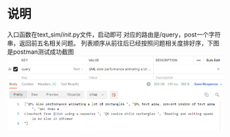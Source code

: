 # 说明

入口函数在text_sim/_init_.py文件，启动即可 对应的路由是/query，post一个字符串，返回前五名相关问题。 列表顺序从前往后已经按照问题相关度排好序，下图是postman测试成功截图
![img.png](img.png)